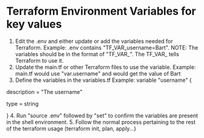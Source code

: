 # Terraform Environment Variables for key values
1. Edit the .env and either update or add the variables needed for Terraform.
Example: .env contains "TF_VAR_username=Bart".
NOTE: The variables should be in the format of "TF_VAR_<variable name>".  The TF_VAR_ tells Terraform to use it.
2. Update the main.tf or other Terraform files to use the variable.
Example: main.tf would use "var.username" and would get the value of Bart
3. Define the variables in the variables.tf
Example:
variable "username" {

description = "The username"

type = string

} 
4. Run "source .env" followed by "set" to confirm the variables are present in the shell environment.
5. Follow the normal process pertaining to the rest of the terraform usage (terraform init, plan, apply...)
